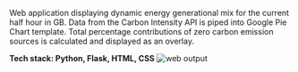 Web application displaying dynamic energy generational mix for the current half hour in GB. Data from the Carbon Intensity API is piped into Google Pie Chart template. Total percentage contributions of zero carbon emission sources is calculated and displayed as an overlay.

**Tech stack: Python, Flask, HTML, CSS**
![web output](https://github.com/RachelButcher/Energy_Generational_Mix/blob/main/Generational_mix.PNG)
